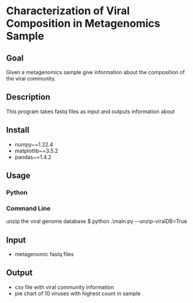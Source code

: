 # Characterization of Viral Composition in Metagenomics Sample

## Goal
Given a metagenomics sample give information about the composition of the viral community.

## Description
This program takes fastq files as input and outputs information about 



## Install
- numpy~=1.22.4
- matplotlib~=3.5.2
- pandas~=1.4.2

## Usage
### Python
### Command Line
unzip the viral genome database
$ python .\main.py --unzip-viralDB=True


## Input
- metagenomic fastq files

## Output
- csv file with viral community information
- pie chart of 10 viruses with highest count in sample